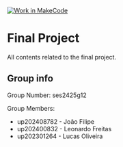 [![Work in MakeCode](https://classroom.github.com/assets/work-in-make-code-8824cc13a1a3f34ffcd245c82f0ae96fdae6b7d554b6539aec3a03a70825519c.svg)](https://classroom.github.com/online_ide?assignment_repo_id=18445372&assignment_repo_type=AssignmentRepo)
# Final Project
All contents related to the final project.

## Group info
Group Number: ses2425g12

Group Members:
* up202408782 - João Filipe
* up202400832 - Leonardo Freitas
* up202301264 - Lucas Oliveira

